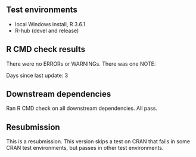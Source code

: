 ## Test environments

* local Windows install, R 3.6.1
* R-hub (devel and release)

## R CMD check results

There were no ERRORs or WARNINGs. There was one NOTE:

  Days since last update: 3

## Downstream dependencies

Ran R CMD check on all downstream dependencies. All pass.

## Resubmission

This is a resubmission. This version skips a test on CRAN that fails in some
CRAN test environments, but passes in other test environments.
